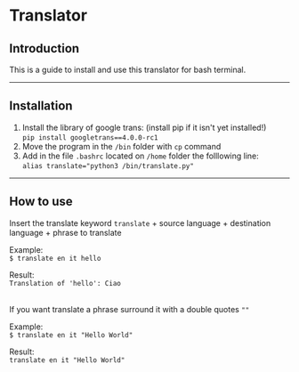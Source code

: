 # Translator
## Introduction
This is  a guide to install and use this translator for bash terminal.
***
## Installation
1. Install the library of google trans: (install pip if it isn't yet installed!) <br>
`pip install googletrans==4.0.0-rc1` 
2. Move the program in the `/bin` folder with `cp` command
3. Add in the file `.bashrc` located on `/home` folder the folllowing line: <br>
`alias translate="python3 /bin/translate.py"`
***
## How to use

Insert the translate keyword `translate` + source language + destination language + phrase to translate

Example: <br>
`$ translate en it hello` <br>

Result: <br>
`Translation of 'hello': Ciao
` 
<br>
<br>

If you want translate a phrase surround it with a double quotes `""`<br>

Example: <br>
`$ translate en it "Hello World"`<br>

Result: <br>
`translate en it "Hello World"
`
